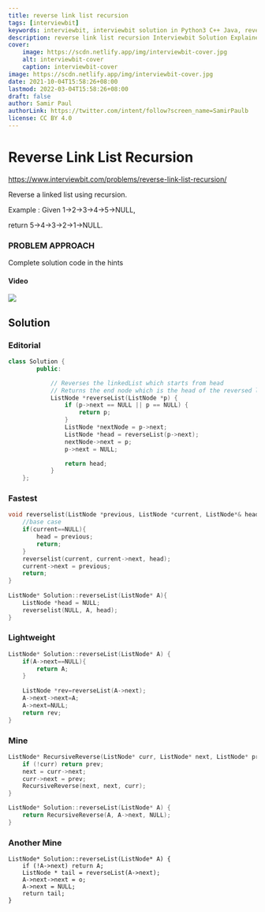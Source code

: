 ```yaml
---
title: reverse link list recursion
tags: [interviewbit]
keywords: interviewbit, interviewbit solution in Python3 C++ Java, reverse link list recursion solution
description: reverse link list recursion Interviewbit Solution Explained
cover:
    image: https://scdn.netlify.app/img/interviewbit-cover.jpg
    alt: interviewbit-cover
    caption: interviewbit-cover
image: https://scdn.netlify.app/img/interviewbit-cover.jpg
date: 2021-10-04T15:58:26+08:00
lastmod: 2022-03-04T15:58:26+08:00
draft: false
author: Samir Paul
authorLink: https://twitter.com/intent/follow?screen_name=SamirPaulb
license: CC BY 4.0
---
```


# Reverse Link List Recursion

https://www.interviewbit.com/problems/reverse-link-list-recursion/

Reverse a linked list using recursion.

Example :
Given 1->2->3->4->5->NULL,

return 5->4->3->2->1->NULL.

### PROBLEM APPROACH

Complete solution code in the hints

#### Video

[![](http://img.youtube.com/vi/KYH83T4q6Vs/0.jpg)](https://youtu.be/KYH83T4q6Vs)


## Solution
### Editorial
```cpp
class Solution {
        public:

            // Reverses the linkedList which starts from head
            // Returns the end node which is the head of the reversed list.  
            ListNode *reverseList(ListNode *p) {
                if (p->next == NULL || p == NULL) {
                    return p;
                }
                ListNode *nextNode = p->next;
                ListNode *head = reverseList(p->next);
                nextNode->next = p;
                p->next = NULL;

                return head;
            }
    };
```

### Fastest
```cpp
void reverselist(ListNode *previous, ListNode *current, ListNode*& head) {
    //base case
    if(current==NULL){
        head = previous;
        return;
    }
    reverselist(current, current->next, head);
    current->next = previous;
    return;
}
 
ListNode* Solution::reverseList(ListNode* A){
    ListNode *head = NULL;
    reverselist(NULL, A, head);
}
```

### Lightweight
```cpp
ListNode* Solution::reverseList(ListNode* A) {
    if(A->next==NULL){
        return A;
    }
    
    ListNode *rev=reverseList(A->next);
    A->next->next=A;
    A->next=NULL;
    return rev;
}
```

### Mine
```cpp
ListNode* RecursiveReverse(ListNode* curr, ListNode* next, ListNode* prev){
    if (!curr) return prev;
    next = curr->next;
    curr->next = prev;
    RecursiveReverse(next, next, curr);
}

ListNode* Solution::reverseList(ListNode* A) {
    return RecursiveReverse(A, A->next, NULL);
}
```

### Another Mine
```
ListNode* Solution::reverseList(ListNode* A) {
    if (!A->next) return A;
    ListNode * tail = reverseList(A->next);
    A->next->next = o;
    A->next = NULL;
    return tail;
}
```

